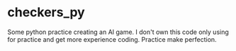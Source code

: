 # checkers_py
Some python practice creating an AI game. I don't own this code only using for practice and
get more experience coding. Practice make perfection.
